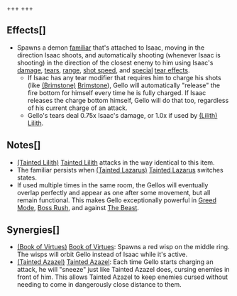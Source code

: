 +++
+++

Effects[]
---------


* Spawns a demon [familiar](/wiki/Familiar "Familiar") that's attached to Isaac, moving in the direction Isaac shoots, and automatically shooting (whenever Isaac is shooting) in the direction of the closest enemy to him using Isaac's [damage](/wiki/Damage "Damage"), [tears](/wiki/Tears "Tears"), [range](/wiki/Range "Range"), [shot speed](/wiki/Shot_speed "Shot speed"), and [special](/wiki/Status_Effects "Status Effects") [tear effects](/wiki/Tear_effects "Tear effects").
	+ If Isaac has any tear modifier that requires him to charge his shots (like [(Brimstone)](/wiki/Brimstone "Brimstone") [Brimstone](/wiki/Brimstone "Brimstone")), Gello will automatically "release" the fire bottom for himself every time he is fully charged. If Isaac releases the charge bottom himself, Gello will do that too, regardless of his current charge of an attack.
	+ Gello's tears deal 0.75x Isaac's damage, or 1.0x if used by  [(Lilith)](/wiki/Lilith "Lilith") [Lilith](/wiki/Lilith "Lilith").


Notes[]
-------


* [(Tainted Lilith)](/wiki/Tainted_Lilith "Tainted Lilith") [Tainted Lilith](/wiki/Tainted_Lilith "Tainted Lilith") attacks in the way identical to this item.
* The familiar persists when  [(Tainted Lazarus)](/wiki/Tainted_Lazarus "Tainted Lazarus") [Tainted Lazarus](/wiki/Tainted_Lazarus "Tainted Lazarus") switches states.
* If used multiple times in the same room, the Gellos will eventually overlap perfectly and appear as one after some movement, but all remain functional. This makes Gello exceptionally powerful in [Greed Mode](/wiki/Greed_Mode "Greed Mode"), [Boss Rush](/wiki/Boss_Rush "Boss Rush"), and against [The Beast](/wiki/The_Beast "The Beast").


Synergies[]
-----------


* [(Book of Virtues)](/wiki/Book_of_Virtues "Book of Virtues") [Book of Virtues](/wiki/Book_of_Virtues "Book of Virtues"): Spawns a red wisp on the middle ring. The wisps will orbit Gello instead of Isaac while it's active.
* [(Tainted Azazel)](/wiki/Tainted_Azazel "Tainted Azazel") [Tainted Azazel](/wiki/Tainted_Azazel "Tainted Azazel"): Each time Gello starts charging an attack, he will "sneeze" just like Tainted Azazel does, cursing enemies in front of him. This allows Tainted Azazel to keep enemies cursed without needing to come in dangerously close distance to them.


